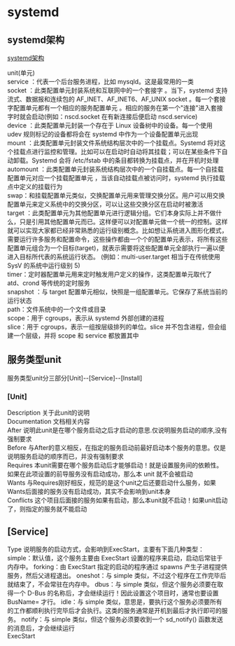 # systemd 

## systemd架构  
[systemd架构 ](https://images2018.cnblogs.com/blog/952033/201802/952033-20180222132628193-51070473.png)


unit(单元)  
service ：代表一个后台服务进程，比如 mysqld。这是最常用的一类  
socket ：此类配置单元封装系统和互联网中的一个套接字 。当下，systemd 支持流式、数据报和连续包的 AF_INET、AF_INET6、AF_UNIX socket 。每一个套接字配置单元都有一个相应的服务配置单元 。相应的服务在第一个"连接"进入套接字时就会启动(例如：nscd.socket 在有新连接后便启动 nscd.service)  
device ：此类配置单元封装一个存在于 Linux 设备树中的设备。每一个使用 udev 规则标记的设备都将会在 systemd 中作为一个设备配置单元出现  
mount ：此类配置单元封装文件系统结构层次中的一个挂载点。Systemd 将对这个挂载点进行监控和管理。比如可以在启动时自动将其挂载；可以在某些条件下自动卸载。Systemd 会将 /etc/fstab 中的条目都转换为挂载点，并在开机时处理  
automount ：此类配置单元封装系统结构层次中的一个自挂载点。每一个自挂载配置单元对应一个挂载配置单元 ，当该自动挂载点被访问时，systemd 执行挂载点中定义的挂载行为  
swap：和挂载配置单元类似，交换配置单元用来管理交换分区。用户可以用交换配置单元来定义系统中的交换分区，可以让这些交换分区在启动时被激活  
target ：此类配置单元为其他配置单元进行逻辑分组。它们本身实际上并不做什么，只是引用其他配置单元而已。这样便可以对配置单元做一个统一的控制。这样就可以实现大家都已经非常熟悉的运行级别概念。比如想让系统进入图形化模式，需要运行许多服务和配置命令，这些操作都由一个个的配置单元表示，将所有这些配置单元组合为一个目标(target)，就表示需要将这些配置单元全部执行一遍以便进入目标所代表的系统运行状态。 (例如：multi-user.target 相当于在传统使用 SysV 的系统中运行级别 5)  
timer：定时器配置单元用来定时触发用户定义的操作，这类配置单元取代了 atd、crond 等传统的定时服务  
snapshot ：与 target 配置单元相似，快照是一组配置单元。它保存了系统当前的运行状态  
path：文件系统中的一个文件或目录  
scope：用于 cgroups，表示从 systemd 外部创建的进程  
slice：用于 cgroups，表示一组按层级排列的单位。slice 并不包含进程，但会组建一个层级，并将 scope 和 service 都放置其中  


## 服务类型unit  
服务类型unit分三部分[Unit]--[Service]--[Install]  

### [Unit]  
Description   关于此unit的说明  
Documentation   文档相关内容  
After        说明此unit是在哪个服务启动之后才启动的意思.仅说明服务启动的顺序,没有强制要求  
Before       与After的意义相反，在指定的服务启动前最好启动本个服务的意思。仅是说明服务启动的顺序而已，并没有强制要求  
Requires     本unit需要在哪个服务启动后才能够启动！就是设置服务间的依赖性。如果在此项设置的前导服务没有启动成功，那么本 unit 就不会被启动  
Wants        与Requires刚好相反，规范的是这个unit之后还要启动什么服务，如果Wants后面接的服务没有启动成功，其实不会影响到unit本身  
Conflicts    这个项目后面接的服务如果有启动，那么本unit就不启动！如果unit启动了，则指定的服务就不能启动  

## [Service]  
Type        说明服务的启动方式，会影响到ExecStart，主要有下面几种类型：  
        simple：默认值，这个服务主要由 ExecStart 设置的程序来启动，启动后常驻于内存中。
        forking：由 ExecStart 指定的启动的程序通过 spawns 产生子进程提供服务，然后父进程退出。
        oneshot：与 simple 类似，不过这个程序在工作完毕后就结束了，不会常驻在内存中。
        dbus：与 simple 类似，但这个服务必须要在取得一个 D-Bus 的名称后，才会继续运行！因此设置这个项目时，通常也要设置 BusName= 才行。
        idle：与 simple 类似，意思是，要执行这个服务必须要所有的工作都顺利执行完毕后才会执行。这类的服务通常是开机到最后才执行即可的服务。
        notify：与 simple 类似，但这个服务必须要收到一个 sd_notify() 函数发送的消息后，才会继续运行  
ExecStart


